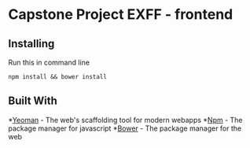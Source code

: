 # Capstone Project EXFF - frontend

## Installing
Run this in command line
```
npm install && bower install
```

## Built With
*[Yeoman](https://yeoman.io/) - The web's scaffolding tool for modern webapps
*[Npm](https://www.npmjs.com/) - The package manager for javascript
*[Bower](https://bower.io/) - The package manager for the web
